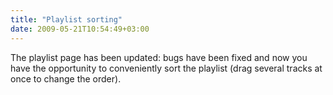 ```yaml
---
title: "Playlist sorting"
date: 2009-05-21T10:54:49+03:00
---
```


The playlist page has been updated: bugs have been fixed and now you have the opportunity to conveniently sort the playlist (drag several tracks at once to change the order).